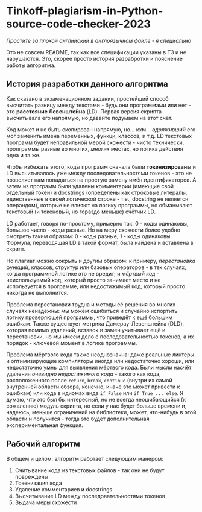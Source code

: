 # Tinkoff-plagiarism-in-Python-source-code-checker-2023
*Простите за плохой английский в англоязычном файле - я специально*

Это не совсем README, так как все спецификации указаны в ТЗ и не нарушаются. Это, скорее просто история разрабротки и пояснение работы алгоритма.

## История разработки данного алгоритма
Как сказано в экзаменационном задании, простейший способ высчитать разницу между текстами - будь они программами или нет - это **расстояние Левенштейна** (LD). Первая версия скрипта высчитывала его напрямую, но давайте подумаем на этот счёт.

Код может и не быть скопирован напрямую, но... кхм... *одолживший* его мог заменить имена переменных, функци, классов, и т.д. LD текстовых программ будет неправильной мерой схожести - чисто технически, пролграммы разные во многих, *многих* местах, но логика действия одна и та же.

Чтобы избежать этого, коды программ сначала были **токенизированы** и LD высчитывалось уже между последовательностями токенов - это не позволяет нам попадаться на простую замену имён идентификаторов. А затем из программ были удалены комментарии (имеющие свой отдельный токен) и docstrings (определены как строковые литералы, единственные в своей логической строке - т.е., docstring не является операндом), которые не влияют на логику программы, но обманывают текстовый (и токеновый, но гораздо меньше) счётчик LD.

LD работает, говоря по-простому, примерно так: 0 - коды одинаковы, большое число - коды разные. Но на меру схожести более удобно смотреть таким образом: 0 - коды разные, 1 - коды одинаковы. Формула, переводящая LD в такой формат, была найдена и вставлена в скрипт.

Но плагиат можно сокрыть и другим образом: к примеру, *перестановка* функций, классов, структур или базовых операторов - в тех случаях, когда программной логике это не вредит; и *мёртвый код* - неиспользуемый код, который просто занимает место и не используется в программе, или недостижимый код, который просто никогда не выполнится.

Проблема перестановки трудна и методы её решения во многих случаях ненадёжны: мы можем ошибиться и случайно испортить логику проверяющей программы, что приведёт к ещё большим ошибкам. Также существует метрика Дамерау-Левенштейна (DLD), которая помимо удалений, вставок и замен учитывает ещё и перестановки, но мы имеем дело с последовательностью токенов, а их порядок - ключевой момент в логике программы.

Проблема мёртвого кода также неоднозначна: даже реальные линтеры и оптимизирующие компиляторы иногда или недостаточно хороши, или недостаточно умны для выявления мёртвого кода. Были мысли насчёт удаления *очевидно недостижимого кода* - такого как кода, расположенного после `return`, `break`, `continue` (внутри их самой внутренней области обзора, конечно, иначе это может привести к ошибкам) или кода в идиомах вида `if False` или `if True ... else`. Я думаю, что это был бы интересный, но не всегда неошибающийся (к сожалению) модуль скрипта, но если у нас будет больше времени и, надеюсь, меньше ограничений на библиотеки, может, что-нибудь в этой области и получится - тогда это будет дополнительная экспериментальная функция.

## Рабочий алгоритм

В общем и целом, алгоритм работает следующим манером:

1. Считывание кода из текстовых файлов - так они не будут повреждены
2. Токенизация кода
3. Удаление комментариев и docstrings
4. Высчитывание LD между последовательностями токенов
5. Выдача меры схожести
